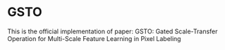 # GSTO
This is the official implementation of paper: GSTO: Gated Scale-Transfer Operation for Multi-Scale Feature Learning in Pixel Labeling
